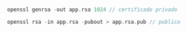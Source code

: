 ```go get github.com/dgrijalva/jwt-go

openssl genrsa -out app.rsa 1024 // certificado privado

openssl rsa -in app.rsa -pubout > app.rsa.pub // publico
```

